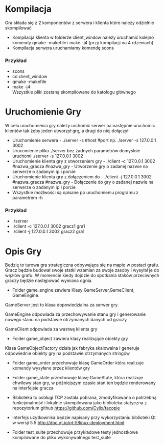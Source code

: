 # Kompilacja

Gra składa się z 2 komponentów z serwera i klienta które należy odzielnie skompilować <br/>
* Kompilacja klienta w folderze client_window należy uruchamić kolejno komendy qmake -makefile i make -j4 (przy kompilacji na 4 rdzeniach)<br/>
* Kompilacja serwera uruchamiamy komendę scons
### Przykład
* scons
* cd client_window
* qmake -makefile
* make -j4<br/>
Wszystkie pliki zostaną skompilowane do katologu głównego

# Uruchomienie Gry
W celu uruchomienia gry należy urchomić serwer na następnie uruchomić klientów tak żeby jeden utworzył grę, a drugi do niej dołączył
* Uruchomienie serwera - ./server -s #host #port np. ./server -s 127.0.0.1 3002
* Urucomienie pliku ./server bez żadnych parametrów domyślnie uruchomi ./server -s 127.0.0.1 3002
* Uruchomienie klienta gry z utworzeniem gry - ./client -c 127.0.0.1 3002 #nazwa_gracza #nazwa_gry - Utworzenie gry o zadanej nazwie na serwerze o zadanym ip i porcie
* Uruchomienie klienta gry z dołączeniem do - ./client -j 127.0.0.1 3002 #nazwa_gracza #nazwa_gry - Dołączenie do gry o zadanej nazwie na serwerze o zadanym ip i porcie
* Wszystkie możlwości są opisane po uruchomieniu programu z parametrem -h
### Przykład
* ./server
* ./client -c 127.0.0.1 3002 gracz1 gra1 
* ./client -j 127.0.0.1 3002 gracz2 gra1 

# Opis Gry

Bedzię to turowa gra strategiczna odbywająca się na mapie w postaci grafu. Gracz będzie budował swoje statki wzamian za swoje zasoby i wysyłał je do węzłów grafu. W momencie kiedy dojdzie do spotkania staków przeciwnych graczy będzie następować wymiana ognia.

* Folder game_engine zawiera Klasy GameServer,GameClient, GameEngine.


GameServer jest to klasa dopowiedzialna za serwer gry.

 GameEngine odpowiada za przechowywanie stanu gry i generowanie nowego stanu na podstawie otrzymanych danych od graczy

GameClient  odpowiada za wastwę klienta gry

* Folder game_object zawiera klasy realizujące obiekty gry

Klasa GameObjectFactory działa jak fabryka skalowalna i generuje odpowiednie obiekty gry na podstawie otrzymanych stringów
* Folder game_order przechowuje klasę GameOrder która realizuje komendy wysyłane przez klientów gry
* Folder game_state przechowuje klasę GameState, która realizuje chwilowy stan gry, w póżniejszym czasie stan ten będzie renderowany na interfejsie gracza

* Biblioteka to osbługi TCP została pobrana, zmodyfikowana o potrzebną funkcjonalność i lokalnie skompilowana jako biblioteka statyczna z repozytorium github
https://github.com/Cylix/tacopie

* Interfejs uzytkownika będzie napisany przy wykorzystaniu biblioteki Qt w wersji 5.5
http://doc.qt.io/qt-5/linux-deployment.html

* Folder test_suite przechowuje przykładowe testy jednostkowe kompilowane do pliku wykonywalnego test_suite

